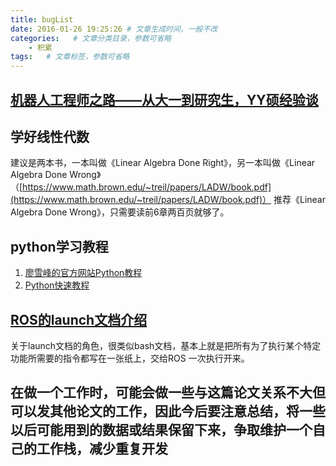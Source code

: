 ```yaml
---
title: bugList
date: 2016-01-26 19:25:26 # 文章生成时间，一般不改
categories:   # 文章分类目录，参数可省略
    - 积累
tags:   # 文章标签，参数可省略
---
```

## [机器人工程师之路——从大一到研究生，YY硕经验谈](http://blog.exbot.net/archives/2790)
## 学好线性代数
建议是两本书，一本叫做《Linear Algebra Done Right》，另一本叫做《Linear Algebra Done Wrong》（[https://www.math.brown.edu/~treil/papers/LADW/book.pdf](https://www.math.brown.edu/~treil/papers/LADW/book.pdf)）
推荐《Linear Algebra Done Wrong》，只需要读前6章两百页就够了。
## python学习教程
1. [廖雪峰的官方网站Python教程](http://www.liaoxuefeng.com/wiki/0013739516305929606dd18361248578c67b8067c8c017b000)
2. [Python快速教程](http://www.cnblogs.com/vamei/archive/2012/09/13/2682778.html)

## [ROS的launch文档介绍](http://blog.csdn.net/zqxf123456789/article/details/52497833)
关于launch文档的角色，很类似bash文档，基本上就是把所有为了执行某个特定功能所需要的指令都写在一张纸上，交给ROS 一次执行开来。

## 在做一个工作时，可能会做一些与这篇论文关系不大但可以发其他论文的工作，因此今后要注意总结，将一些以后可能用到的数据或结果保留下来，争取维护一个自己的工作栈，减少重复开发